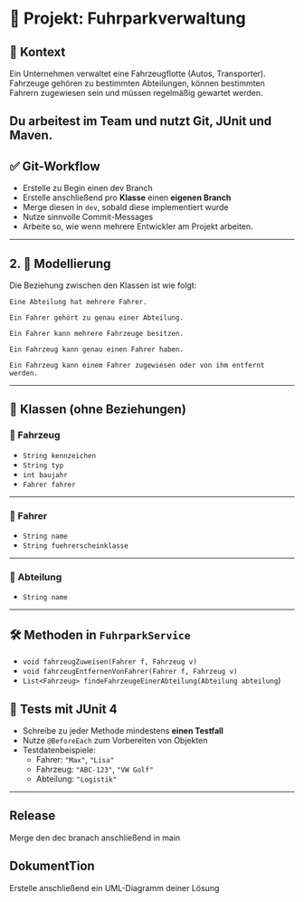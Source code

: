 # 🚗 Projekt: Fuhrparkverwaltung

## 🧾 Kontext
Ein Unternehmen verwaltet eine Fahrzeugflotte (Autos, Transporter). Fahrzeuge gehören zu bestimmten Abteilungen, können bestimmten Fahrern zugewiesen sein und müssen regelmäßig gewartet werden.

Du arbeitest im Team und nutzt **Git**, **JUnit** und **Maven**.
---

## ✅ Git-Workflow
- Erstelle zu Begin einen dev Branch
- Erstelle anschließend pro **Klasse** einen **eigenen Branch**
- Merge diesen in `dev`, sobald diese implementiert wurde
- Nutze sinnvolle Commit-Messages
- Arbeite so, wie wenn mehrere Entwickler am Projekt arbeiten.

---

## 2. 🧱 Modellierung

Die Beziehung zwischen den Klassen ist wie folgt:

    Eine Abteilung hat mehrere Fahrer.

    Ein Fahrer gehört zu genau einer Abteilung.

    Ein Fahrer kann mehrere Fahrzeuge besitzen.

    Ein Fahrzeug kann genau einen Fahrer haben.

    Ein Fahrzeug kann einem Fahrer zugewiesen oder von ihm entfernt werden.
---

## 🧱 Klassen (ohne Beziehungen)

### 🚙 Fahrzeug

- `String kennzeichen`
- `String typ`
- `int baujahr`
- `Fahrer fahrer` 

---

### 👤 Fahrer

- `String name`
- `String fuehrerscheinklasse`
---

### 🏢 Abteilung

- `String name`

---

## 🛠️ Methoden in `FuhrparkService`

- `void fahrzeugZuweisen(Fahrer f, Fahrzeug v)`
- `void fahrzeugEntfernenVonFahrer(Fahrer f, Fahrzeug v)`
- `List<Fahrzeug> findeFahrzeugeEinerAbteilung(Abteilung abteilung`)


## 🧪 Tests mit JUnit 4

- Schreibe zu jeder Methode mindestens **einen Testfall**
- Nutze `@BeforeEach` zum Vorbereiten von Objekten
- Testdatenbeispiele:
  - Fahrer: `"Max"`, `"Lisa"`
  - Fahrzeug: `"ABC-123"`, `"VW Golf"`
  - Abteilung: `"Logistik"`

---
## Release
Merge den dec branach anschließend in main

## DokumentTion
Erstelle anschließend ein UML-Diagramm deiner Lösung
